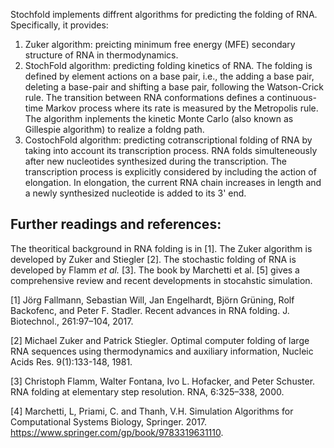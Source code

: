 Stochfold implements diffrent algorithms for predicting the folding of RNA. Specifically, it provides:
  1) Zuker algorithm: preicting minimum free energy (MFE) secondary structure of RNA in thermodynamics.
  2) StochFold algorithm: predicting folding kinetics of RNA. The folding is defined by element actions on a base pair, i.e., the adding a base pair, deleting a base-pair and shifting a base pair, following the Watson-Crick rule. The transition between RNA conformations defines a continuous-time Markov process where its rate is measured by the Metropolis rule. The algorithm inplements the kinetic Monte Carlo (also known as Gillespie algorithm) to realize a foldng path.  
  3) CostochFold algorithm: predicting cotranscriptional folding of RNA by taking into account its transcription process. RNA folds simulteneously after new nucleotides synthesized during the transcription. The transcription process is explicitly considered by including the action of elongation. In elongation, the current RNA chain increases in length and a newly synthesized nucleotide is added to its 3' end.
  
## Further readings and references:
The theoritical background in RNA folding is in [1]. The Zuker algorithm is developed by Zuker and Stiegler [2]. The stochastic folding of RNA is developed by Flamm *et al.* [3]. The book by Marchetti et al. [5] gives a comprehensive review and recent developments in stocahstic simulation. 

[1] Jörg Fallmann, Sebastian Will, Jan Engelhardt, Björn Grüning, Rolf Backofenc, and Peter F. Stadler. Recent advances in RNA folding. J. Biotechnol., 261:97–104, 2017.

[2] Michael Zuker and Patrick Stiegler. Optimal computer folding of large RNA sequences using thermodynamics and auxiliary information,	Nucleic Acids Res. 9(1):133-148, 1981.

[3] Christoph Flamm, Walter Fontana, Ivo L. Hofacker, and Peter Schuster. RNA folding at elementary step resolution. RNA, 6:325–338, 2000.

[4] Marchetti, L, Priami, C. and Thanh, V.H. Simulation Algorithms for Computational Systems Biology, Springer. 2017. https://www.springer.com/gp/book/9783319631110.
